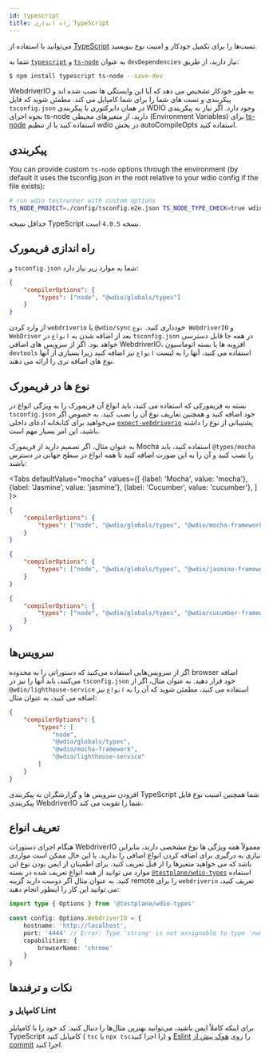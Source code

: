 ```yaml
---
id: typescript
title: راه اندازی TypeScript
---
```


می‌توانید با استفاده از [TypeScript](http://www.typescriptlang.org) تست‌ها را برای تکمیل خودکار و امنیت نوع بنویسید.

شما به [`typescript`](https://github.com/microsoft/TypeScript) و [`ts-node`](https://github.com/TypeStrong/ts-node) به عنوان `devDependencies` نیاز دارید، از طریق:

```bash npm2yarn
$ npm install typescript ts-node --save-dev
```

WebdriverIO به طور خودکار تشخیص می دهد که آیا این وابستگی ها نصب شده اند و پیکربندی و تست های شما را برای شما کامپایل می کند. مطمئن شوید که فایل `tsconfig.json` در همان دایرکتوری با پیکربندی WDIO وجود دارد. اگر نیاز به پیکربندی نحوه اجرای ts-node دارید، از متغیرهای محیطی (Environment Variables) برای [ts-node](https://www.npmjs.com/package/ts-node#options) استفاده کنید یا از تنظیم wdio در بخش autoCompileOpts استفاده کنید.

## پیکربندی

You can provide custom `ts-node` options through the environment (by default it uses the tsconfig.json in the root relative to your wdio config if the file exists):

```sh
# run wdio testrunner with custom options
TS_NODE_PROJECT=./config/tsconfig.e2e.json TS_NODE_TYPE_CHECK=true wdio run wdio.conf.ts
```

حداقل نسخه TypeScript نسخه `4.0.5` است.

## راه اندازی فریمورک

و `tsconfig.json` شما به موارد زیر نیاز دارد:

```json title="tsconfig.json"
{
    "compilerOptions": {
        "types": ["node", "@wdio/globals/types"]
    }
}
```

از وارد کردن `webdriverio` یا `@wdio/sync` خودداری کنید. `نوع WebdriverIO` و `WebDriver` بعد از اضافه شدن به `انواع` در `tsconfig.json` در همه جا قابل دسترسی خواهد بود. اگر از سرویس های اضافی WebdriverIO، افزونه ها یا بسته اتوماسیون `devtools` استفاده می کنید، آنها را به لیست `انواع` نیز اضافه کنید زیرا بسیاری از آنها نوع های اضافه تری را ارائه می دهند.

## نوع ها در فریمورک

بسته به فریمورکی که استفاده می کنید، باید انواع آن فریمورک را به ویژگی انواع در `tsconfig.json` خود اضافه کنید و همچنین تعاریف نوع آن را نصب کنید. به خصوص اگر می‌خواهید برای کتابخانه ادعای داخلی [`expect-webdriverio`](https://www.npmjs.com/package/expect-webdriverio) پشتیبانی از نوع را داشته باشید، این امر بسیار مهم است.

به عنوان مثال، اگر تصمیم دارید از فریمورک Mocha استفاده کنید، باید `@types/mocha` را نصب کنید و آن را به این صورت اضافه کنید تا همه انواع در سطح جهانی در دسترس باشند:

<Tabs
  defaultValue="mocha"
  values={[
    {label: 'Mocha', value: 'mocha'},
 {label: 'Jasmine', value: 'jasmine'},
 {label: 'Cucumber', value: 'cucumber'},
 ]
}>
<TabItem value="mocha">

```json title="tsconfig.json"
{
    "compilerOptions": {
        "types": ["node", "@wdio/globals/types", "@wdio/mocha-framework"]
    }
}
```

</TabItem>
<TabItem value="jasmine">

```json title="tsconfig.json"
{
    "compilerOptions": {
        "types": ["node", "@wdio/globals/types", "@wdio/jasmine-framework"]
    }
}
```

</TabItem>
<TabItem value="cucumber">

```json title="tsconfig.json"
{
    "compilerOptions": {
        "types": ["node", "@wdio/globals/types", "@wdio/cucumber-framework"]
    }
}
```

</TabItem>
</Tabs>

## سرویس‌ها

اگر از سرویس‌هایی استفاده می‌کنید که دستوراتی را به محدوده browser اضافه می‌کنند، باید آنها را نیز در `tsconfig.json` خود قرار دهید. به عنوان مثال، اگر از `@wdio/lighthouse-service` استفاده می کنید، مطمئن شوید که آن را به `انواع` نیز اضافه می کنید، به عنوان مثال:

```json title="tsconfig.json"
{
    "compilerOptions": {
        "types": [
            "node",
            "@wdio/globals/types",
            "@wdio/mocha-framework",
            "@wdio/lighthouse-service"
        ]
    }
}
```

افزودن سرویس ها و گزارشگران به پیکربندی TypeScript شما همچنین امنیت نوع فایل پیکربندی WebdriverIO شما را تقویت می کند.

## تعریف انواع

هنگام اجرای دستورات WebdriverIO معمولاً همه ویژگی ها نوع مشخصی دارند، بنابراین نیازی به درگیری برای اضافه کردن انواع اضافی را ندارید. با این حال ممکن است مواردی باشد که می خواهید متغیرها را از قبل تعریف کنید. برای اطمینان از ایمن بودن نوع این موارد می توانید از همه انواع تعریف شده در بسته [`@testplane/wdio-types`](https://www.npmjs.com/package/@testplane/wdio-types) استفاده کنید. به عنوان مثال اگر دوست دارید گزینه remote را برای `webdriverio` تعریف کنید، می توانید این کار را اینطور انجام دهید:

```ts
import type { Options } from '@testplane/wdio-types'

const config: Options.WebdriverIO = {
    hostname: 'http://localhost',
    port: '4444' // Error: Type 'string' is not assignable to type 'number'.ts(2322)
    capabilities: {
        browserName: 'chrome'
    }
}
```

## نکات و ترفندها

### کامپایل و Lint

برای اینکه کاملاً ایمن باشید، می‌توانید بهترین مثال‌ها را دنبال کنید: کد خود را با کامپایلر TypeScript کامپایل کنید ( `tsc` یا `npx tsc`را اجرا کنید) و [Eslint](https://www.npmjs.com/package/@typescript-eslint/eslint-plugin) را روی [هوک پیش از commit](https://github.com/typicode/husky) اجرا کنید.
